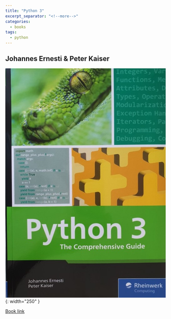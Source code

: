 ```yaml
---
title: "Python 3"
excerpt_separator: "<!--more-->"
categories:
  - books
tags:
  - python
---
```



## Johannes Ernesti & Peter Kaiser


![alt text](/images/book_covers/python3.jpg "Title"){: width="250" }

<!--more-->




[Book link](https://www.rheinwerk-verlag.de/python-3-das-umfassende-handbuch/autoren/)

